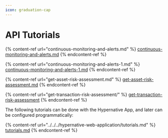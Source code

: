 ```yaml
---
icon: graduation-cap
---
```


# API Tutorials

{% content-ref url="continuous-monitoring-and-alerts.md" %}
[continuous-monitoring-and-alerts.md](continuous-monitoring-and-alerts.md)
{% endcontent-ref %}

{% content-ref url="continuous-monitoring-and-alerts-1.md" %}
[continuous-monitoring-and-alerts-1.md](continuous-monitoring-and-alerts-1.md)
{% endcontent-ref %}

{% content-ref url="get-asset-risk-assessment.md" %}
[get-asset-risk-assessment.md](get-asset-risk-assessment.md)
{% endcontent-ref %}

{% content-ref url="get-transaction-risk-assessment/" %}
[get-transaction-risk-assessment](get-transaction-risk-assessment/)
{% endcontent-ref %}

The following tutorials can be done with the Hypernative App, and later can be configured programmatically:

{% content-ref url="../../../hypernative-web-application/tutorials.md" %}
[tutorials.md](../../../hypernative-web-application/tutorials.md)
{% endcontent-ref %}
